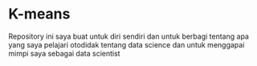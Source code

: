 # K-means
Repository ini saya buat untuk diri sendiri dan untuk berbagi tentang apa yang saya pelajari otodidak tentang data science dan untuk menggapai mimpi saya sebagai data scientist
